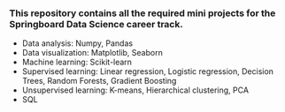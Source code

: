 ### This repository contains all the required mini projects for the Springboard Data Science career track.
- Data analysis: Numpy, Pandas
- Data visualization: Matplotlib, Seaborn
- Machine learning: Scikit-learn
- Supervised learning: Linear regression, Logistic regression, Decision Trees, Random Forests, Gradient Boosting
- Unsupervised learning: K-means, Hierarchical clustering, PCA
- SQL
